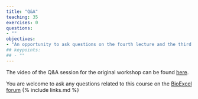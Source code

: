 ```yaml
---
title: "Q&A"
teaching: 35
exercises: 0
questions:
- ""
objectives:
- "An opportunity to ask questions on the fourth lecture and the third practical"
## keypoints:
## - ""
---
```


The video of the Q&A session for the original workshop can be found 
[here](https://youtu.be/9ucekR4EXX8).

You are welcome to ask any questions related to this course on the 
[BioExcel forum](https://ask.bioexcel.eu/c/qmmm-biosim/20)
{% include links.md %}
